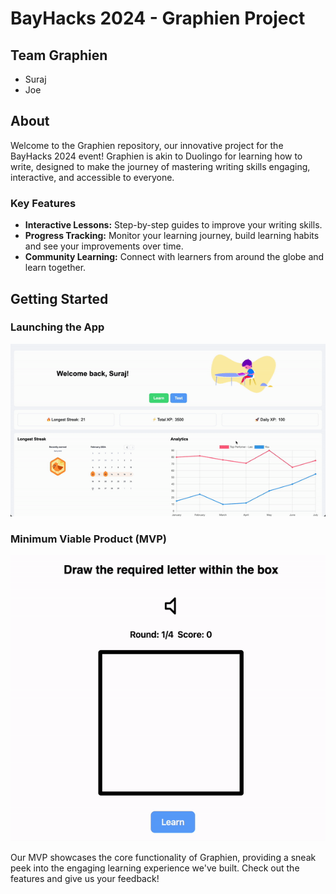 # BayHacks 2024 - Graphien Project

## Team Graphien
- Suraj
- Joe

## About
Welcome to the Graphien repository, our innovative project for the BayHacks 2024 event! Graphien is akin to Duolingo for learning how 
to write, designed to make the journey of mastering writing skills engaging, interactive, and accessible to everyone.

### Key Features
- **Interactive Lessons:** Step-by-step guides to improve your writing skills.
- **Progress Tracking:** Monitor your learning journey, build learning habits  and see your improvements over time.
- **Community Learning:** Connect with learners from around the globe and learn together.

## Getting Started

### Launching the App
![Landing App GIF](./img-readme/landing.gif)

### Minimum Viable Product (MVP)
![MVP GIF](./img-readme/tutorial.gif)

Our MVP showcases the core functionality of Graphien, providing a sneak peek into the engaging learning experience we've built. Check 
out the features and give us your feedback!



